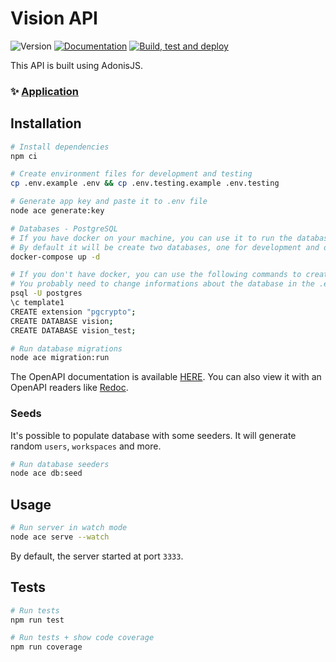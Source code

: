 # Vision API

![Version](https://img.shields.io/badge/version-1.0.0-blue.svg?cacheSeconds=2592000)
[![Documentation](https://img.shields.io/badge/documentation-yes-brightgreen.svg)](https://api.vision-data.io/docs)
[![Build, test and deploy](https://github.com/Vision-Data/api/actions/workflows/main.yml/badge.svg)](https://github.com/Vision-Data/api/actions/workflows/main.yml)

This API is built using AdonisJS.

### ✨ [Application](https://app.vision-data.io)

## Installation

```sh
# Install dependencies
npm ci

# Create environment files for development and testing
cp .env.example .env && cp .env.testing.example .env.testing

# Generate app key and paste it to .env file
node ace generate:key

# Databases - PostgreSQL
# If you have docker on your machine, you can use it to run the database for development and testing environment.
# By default it will be create two databases, one for development and one for testing named `vision` and `vision_test`.
docker-compose up -d

# If you don't have docker, you can use the following commands to create the database for development and testing environment.
# You probably need to change informations about the database in the .env file.
psql -U postgres
\c template1
CREATE extension "pgcrypto";
CREATE DATABASE vision;
CREATE DATABASE vision_test;

# Run database migrations
node ace migration:run
```

The OpenAPI documentation is available [HERE](https://api.vision-data.io/docs).
You can also view it with an OpenAPI readers like [Redoc](https://api.vision-data.io/swagger.json).

### Seeds

It's possible to populate database with some seeders. It will generate random `users`, `workspaces` and more.

```sh
# Run database seeders
node ace db:seed
```

## Usage

```sh
# Run server in watch mode
node ace serve --watch
```

By default, the server started at port `3333`.

## Tests

```sh
# Run tests
npm run test

# Run tests + show code coverage
npm run coverage
```
